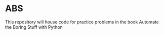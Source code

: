 # ABS
This repository will house code for practice problems in the book Automate the Boring Stuff with Python
